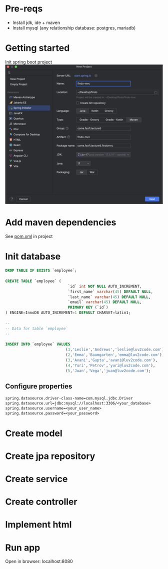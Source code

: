 # Pre-reqs
- Install jdk, ide + maven
- Install mysql (any relationship database: postgres, mariadb)

# Getting started
Init spring boot project
![Screen Shot 2024-07-08 at 05.43.25.png](image%2FScreen%20Shot%202024-07-08%20at%2005.43.25.png)
# Add maven dependencies
See [pom.xml](pom.xml) in project
# Init database

```sql
DROP TABLE IF EXISTS `employee`;

CREATE TABLE `employee` (
                            `id` int NOT NULL AUTO_INCREMENT,
                            `first_name` varchar(45) DEFAULT NULL,
                            `last_name` varchar(45) DEFAULT NULL,
                            `email` varchar(45) DEFAULT NULL,
                            PRIMARY KEY (`id`)
) ENGINE=InnoDB AUTO_INCREMENT=1 DEFAULT CHARSET=latin1;

--
-- Data for table `employee`
--

INSERT INTO `employee` VALUES
                           (1,'Leslie','Andrews','leslie@luv2code.com'),
                           (2,'Emma','Baumgarten','emma@luv2code.com'),
                           (3,'Avani','Gupta','avani@luv2code.com'),
                           (4,'Yuri','Petrov','yuri@luv2code.com'),
                           (5,'Juan','Vega','juan@luv2code.com');

```
## Configure properties
```properties
spring.datasource.driver-class-name=com.mysql.jdbc.Driver
spring.datasource.url=jdbc:mysql://localhost:3306/<your_database>
spring.datasource.username=<your_user_name>
spring.datasource.password=<your_password>
```

# Create model
# Create jpa repository
# Create service
# Create controller
# Implement html
# Run app
Open in browser:
localhost:8080